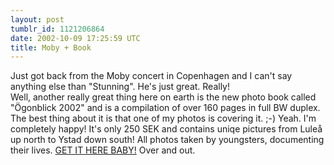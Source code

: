 ```yaml
---
layout: post
tumblr_id: 1121206864
date: 2002-10-09 17:25:59 UTC
title: Moby + Book
---
```


Just got back from the Moby concert in Copenhagen and I can't say anything else than "Stunning". He's just great. Really! 
<br/>
Well, another really great thing here on earth is the new photo book called "Ögonblick 2002" and is a compilation of over 160 pages in full BW duplex. The best thing about it is that one of my photos is covering it. ;-) Yeah. I'm completely happy! It's only 250 SEK and contains uniqe pictures from Luleå up north to Ystad down south! All photos taken by youngsters, documenting their lives. <a href="http://www.fotoweb.o.se/fotoweb/bildstudier/order.html" target="_blank">GET IT HERE BABY!</a>  Over and out.
